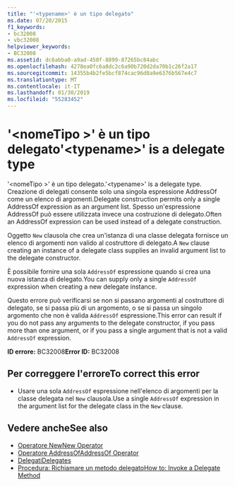 ```yaml
---
title: "'<typename>' è un tipo delegato"
ms.date: 07/20/2015
f1_keywords:
- bc32008
- vbc32008
helpviewer_keywords:
- BC32008
ms.assetid: dc6abba0-a9ad-450f-8899-87265bc84abc
ms.openlocfilehash: 4278ea0fc6a8dc2c6a90b720d2da70b1c26f2a17
ms.sourcegitcommit: 14355b4b2fe5bcf874cac96d0a9e6376b567e4c7
ms.translationtype: MT
ms.contentlocale: it-IT
ms.lasthandoff: 01/30/2019
ms.locfileid: "55283452"
---
```

# <a name="typename-is-a-delegate-type"></a><span data-ttu-id="c732d-102">'\<nomeTipo >' è un tipo delegato</span><span class="sxs-lookup"><span data-stu-id="c732d-102">'\<typename>' is a delegate type</span></span>
<span data-ttu-id="c732d-103">'\<nomeTipo >' è un tipo delegato.</span><span class="sxs-lookup"><span data-stu-id="c732d-103">'\<typename>' is a delegate type.</span></span> <span data-ttu-id="c732d-104">Creazione di delegati consente solo una singola espressione AddressOf come un elenco di argomenti.</span><span class="sxs-lookup"><span data-stu-id="c732d-104">Delegate construction permits only a single AddressOf expression as an argument list.</span></span> <span data-ttu-id="c732d-105">Spesso un'espressione AddressOf può essere utilizzata invece una costruzione di delegato.</span><span class="sxs-lookup"><span data-stu-id="c732d-105">Often an AddressOf expression can be used instead of a delegate construction.</span></span>  
  
 <span data-ttu-id="c732d-106">Oggetto `New` clausola che crea un'istanza di una classe delegata fornisce un elenco di argomenti non valido al costruttore di delegato.</span><span class="sxs-lookup"><span data-stu-id="c732d-106">A `New` clause creating an instance of a delegate class supplies an invalid argument list to the delegate constructor.</span></span>  
  
 <span data-ttu-id="c732d-107">È possibile fornire una sola `AddressOf` espressione quando si crea una nuova istanza di delegato.</span><span class="sxs-lookup"><span data-stu-id="c732d-107">You can supply only a single `AddressOf` expression when creating a new delegate instance.</span></span>  
  
 <span data-ttu-id="c732d-108">Questo errore può verificarsi se non si passano argomenti al costruttore di delegato, se si passa più di un argomento, o se si passa un singolo argomento che non è valida `AddressOf` espressione.</span><span class="sxs-lookup"><span data-stu-id="c732d-108">This error can result if you do not pass any arguments to the delegate constructor, if you pass more than one argument, or if you pass a single argument that is not a valid `AddressOf` expression.</span></span>  
  
 <span data-ttu-id="c732d-109">**ID errore:** BC32008</span><span class="sxs-lookup"><span data-stu-id="c732d-109">**Error ID:** BC32008</span></span>  
  
## <a name="to-correct-this-error"></a><span data-ttu-id="c732d-110">Per correggere l'errore</span><span class="sxs-lookup"><span data-stu-id="c732d-110">To correct this error</span></span>  
  
-   <span data-ttu-id="c732d-111">Usare una sola `AddressOf` espressione nell'elenco di argomenti per la classe delegata nel `New` clausola.</span><span class="sxs-lookup"><span data-stu-id="c732d-111">Use a single `AddressOf` expression in the argument list for the delegate class in the `New` clause.</span></span>  
  
## <a name="see-also"></a><span data-ttu-id="c732d-112">Vedere anche</span><span class="sxs-lookup"><span data-stu-id="c732d-112">See also</span></span>
- [<span data-ttu-id="c732d-113">Operatore New</span><span class="sxs-lookup"><span data-stu-id="c732d-113">New Operator</span></span>](../../../visual-basic/language-reference/operators/new-operator.md)
- [<span data-ttu-id="c732d-114">Operatore AddressOf</span><span class="sxs-lookup"><span data-stu-id="c732d-114">AddressOf Operator</span></span>](../../../visual-basic/language-reference/operators/addressof-operator.md)
- [<span data-ttu-id="c732d-115">Delegati</span><span class="sxs-lookup"><span data-stu-id="c732d-115">Delegates</span></span>](../../../visual-basic/programming-guide/language-features/delegates/index.md)
- [<span data-ttu-id="c732d-116">Procedura: Richiamare un metodo delegato</span><span class="sxs-lookup"><span data-stu-id="c732d-116">How to: Invoke a Delegate Method</span></span>](../../../visual-basic/programming-guide/language-features/delegates/how-to-invoke-a-delegate-method.md)
